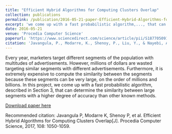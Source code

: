 ```yaml
---
title: "Efficient Hybrid Algorithms for Computing Clusters Overlap"
collection: publications
permalink: /publication/2016-05-21-paper-Efficient-Hybrid-Algorithms-for-Computing-Clusters-Overlap
excerpt: 'we come up with a fast probabilistic algorithm,..., that can determine the similarity between large segments with a higher degree of accuracy than other known methods.'
date: 2016-05-21
venue: 'Procedia Computer Science'
paperurl: 'https://www.sciencedirect.com/science/article/pii/S1877050917308050'
citation: 'Javangula, P., Modarre, K., Shenoy, P., Liu, Y., & Nayebi, A. (2017). &quot;Paper Title Number 1.&quot; <i>Journal 1</i>. 1(1).'
---
```

Every year, marketers target different segments of the population with multitudes of advertisements. However, millions of dollars are wasted targeting similar segments with different advertisements. Furthermore, it is extremely expensive to compute the similarity between the segments because these segments can be very large, on the order of millions and billions. In this project, we come up with a fast probabilistic algorithm, described in Section 3, that can determine the similarity between large segments with a higher degree of accuracy than other known methods.



[Download paper here](https://www.sciencedirect.com/science/article/pii/S1877050917308050)

Recommended citation: Javangula P, Modarre K, Shenoy P, et al. Efficient Hybrid Algorithms for Computing Clusters Overlap[J]. Procedia Computer Science, 2017, 108: 1050-1059.
